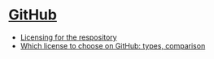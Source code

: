 # [GitHub](www.github.com)

- [Licensing for the respository](https://docs.github.com/en/repositories/managing-your-repositorys-settings-and-features/customizing-your-repository/licensing-a-repository)  
- [Which license to choose on GitHub: types, comparison](https://articles.opexflow.com/en/programming/github-license-choos.htm)  
